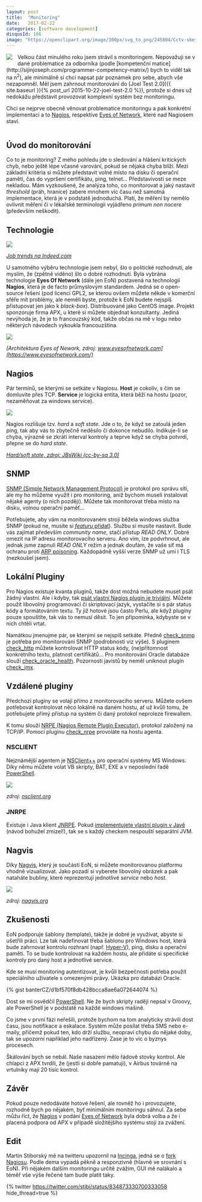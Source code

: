 ```yaml
---
layout: post
title:  "Monitoring"
date:   2017-02-22
categories: [software development]
disqusId: 186
image: "https://openclipart.org/image/300px/svg_to_png/245804/Cctv-sketch-camera-2016040654.png"
---
```


<div style="float: left; margin: 0 1em 1em 0; text-align: center;"><a href="https://openclipart.org/detail/245804/Cctv-sketch-camera"><img src="https://openclipart.org/image/300px/svg_to_png/245804/Cctv-sketch-camera-2016040654.png" /></a></div>
Velkou část minulého roku jsem strávil s monitoringem. Nepovažuji se v dané problematice za odborníka (podle [kompetenční matice](http://sijinjoseph.com/programmer-competency-matrix/) bych to viděl tak na n<sup>2</sup>), ale minimálně si chci napsat pár poznámek pro sebe, abych vše nezapomněl. Měl jsem zahrnout monitorování do [Joel Test 2.0]({{ site.baseurl }}{% post_url 2015-10-22-joel-test-2.0 %}), protože si dnes už nedokážu představit provozovat komplexní systém bez monitoringu.

Chci se nejprve obecně věnovat problematice monitoringu a pak konkrétní implementaci a to [Nagios](https://www.nagios.org/), respektive [Eyes of Network](https://www.eyesofnetwork.com), které nad Nagiosem staví.

<!--more-->

<div style="clear:both"></div>

Úvod do monitorování
------
Co to je monitoring? Z mého pohledu jde o sledování a hlášení kritických chyb, nebo ještě lépe včasné varování, pokud se nějaká chyba blíží. Mezi základní kritéria si můžete představit volné místo na disku či operační paměti, čas do vypršení certifikátu, ping, telnet... Představivosti se meze nekladou. Mám vyzkoušené, že analýza toho, co monitorovat a jaký nastavit _threshold_ (práh, hranice) zabere mnohem víc času než samotná implementace, která je v podstatě jednoduchá. Platí, že měření by nemělo ovlivnit měření či v lékařské terminologii vyjádřeno _primum non nocere_ (především neškodit).

Technologie
------

![](/assets/2017-02-22/monitoring_job_trends.png)

_[Job trends na Indeed.com](https://www.indeed.com/jobtrends/q-nagios-q-zabbix-q-solarwinds.html)_

U samotného výběru technologie jsem nebyl, šlo o politické rozhodnutí, ale myslím, že (zpětně viděno) šlo o dobré rozhodnutí. Byla vybrána technologie __Eyes Of Network__ (dále jen EoN) postavená na technologii __Nagios__, která je de facto průmyslovým standardem. Jedná se o open-source řešení (pod licencí GPL2, se kterou ovšem můžete někde v komerční sféře mít problémy, ale neměli byste, protože k EoN budete nejspíš přistupovat jen jako k _black-box_). Distribuované jako CentOS image. Projekt sponzoruje firma APX, u které si můžete objednat konzultanty. Jediná nevýhoda je, že je to francouzský kód, takže občas na mě v logu nebo některých návodech vykoukla francouzština.

![](/assets/2017-02-22/EysOfNetwork_architecture.png)

_[Architektura Eyes of Nework, zdroj: www.eyesofnetwork.com](https://www.eyesofnetwork.com/)_

Nagios
------

Pár termínů, se kterými se setkáte v Nagiosu. __Host__ je cokoliv, s čím se domluvíte přes TCP. __Service__ je logická entita, která běží na hostu (pozor, nezaměňovat za windows service).

_![](/assets/2017-02-22/nagios_hard_soft_state.png)_

Nagios rozlišuje tzv. _hard_ a _soft state_. Jde o to, že když se zatoulá jeden ping, tak aby vás to zbytečně neděsilo či dokonce nebudilo. Indikuje-li se chyba, výrazně se zkrátí interval kontroly a teprve když se chyba potvrdí, přepne se do _hard state_.

_[Hard/soft state, zdroj: JBsWiki (cc-by-sa 3.0)](http://www.jbackes.de/wiki/doku.php?id=nagios_mit_dynamischem_check-intervall)_

SNMP
------

[SNMP (Simple Network Management Protocol)](https://cs.wikipedia.org/wiki/Simple_Network_Management_Protocol) je protokol pro správu sítí, ale my ho můžeme využít i pro monitoring, aniž bychom museli instalovat nějaké agenty (o nich později). Můžete tak monitorovat třeba místo na disku, volnou operační paměť...

Potřebujete, aby vám na monitorovaném stroji běžela windows služba SNMP (pokud ne, musíte si [_featuru_ přidat](http://www.ireasoning.com/articles/setup_snmp_service.php)). Službu si musíte nastavit. Bude vás zajímat především _community name_, stačí přístup _READ ONLY_. Dobré omezit na IP adresu monitorovacího serveru. Ano vím, lze podvrhnout, ale jednak jsme zapnuli _READ ONLY_ režim a jednak doufám, že vaše síť má ochranu proti [ARP poisoning](https://cs.wikipedia.org/wiki/ARP_spoofing). Každopádně vyšší verze SNMP už umí i TLS (nezkoušel jsem).

Lokální Pluginy
------

Pro Nagios existuje kvanta pluginů, takže dost možná nebudete muset psát žádný vlastní. Ale i kdyby, tak [psát vlastní Nagios plugin je triviální](https://nagios-plugins.org/doc/guidelines.html). Můžete použít libovolný programovací či skriptovací jazyk, vystačíte si s pár status kódy a formátováním textu. Ty již hotové jsou často Perlu, ale když pluginy pouze spouštíte, tak vás to nemusí děsit. To jen připomínka, kdybyste se v nich chtěli vrtat. 

Namátkou jmenujme pár, se kterými se nejspíš setkáte. Předně
[check_snmp](https://www.monitoring-plugins.org/doc/man/check_snmp.html) je potřeba pro monitorování SNMP (podrobnosti viz výše). S pluginem [check_http](https://www.monitoring-plugins.org/doc/man/check_http.html) můžete kontrolovat HTTP status kódy, (ne)přítomnost konkrétního textu, platnost certifikátů... Pro monitorování Oracle databáze slouží [check_oracle_health](https://exchange.nagios.org/directory/Plugins/Databases/Oracle/check_oracle_health/details). Pozornosti javistů by neměl uniknout plugin [check_jmx](https://exchange.nagios.org/directory/Plugins/Java-Applications-and-Servers/check_jmx/details).

Vzdálené pluginy
------

Předchozí pluginy se volají přímo z monitorovacího serveru. Můžete ovšem potřebovat kontrolovat něco lokálně na daném hostu, ať už kvůli tomu, že potřebujete přímý přístup na systém či daný protokol neproleze firewallem.

K tomu slouží [NRPE (Nagios Remote Plugin Executor)](https://exchange.nagios.org/directory/Addons/Monitoring-Agents/NRPE--2D-Nagios-Remote-Plugin-Executor/details),
protokol založený na TCP/IP. Pomocí pluginu [check_nrpe](https://exchange.nagios.org/directory/Addons/Monitoring-Agents/NRPE--2D-Nagios-Remote-Plugin-Executor/details) provoláte na hostu agenta.

### NSCLIENT

Nejznámější agentem je [NSClient++](https://www.nsclient.org/) pro operační systémy MS Windows. Díky němu můžete volat VB skripty, BAT, EXE a v neposlední řadě [PowerShell](https://cs.wikipedia.org/wiki/Windows_PowerShell).

![](/assets/2017-02-22/nsclient.png)

_zdroj: [nsclient.org](https://docs.nsclient.org/tutorial/)_

### JNRPE

Existuje i Java klient [JNRPE](http://www.jnrpe.it/). Pokud [implementujete vlastní plugin v Javě](http://www.jnrpe.it/cms/index.php/tutorials/nagios/jnrpe/7-creating-plugins-with-java-part1) (návod bohužel zmizel!), tak se s každý checkem nespouští separátní JVM.

Nagvis
------
Díky [Nagvis](https://www.nagvis.org/), který je součástí EoN, si můžete monitorovanou platformu vhodně vizualizovat. Jako pozadí si vyberete libovolný obrázek a pak nataháte bubliny, které reprezentují jednotlivé _service_ nebo _host_.

![](/assets/2017-02-22/nagvis.jpg)

_zdroj: [nagvis.org](https://www.nagvis.org/screenshots)_

Zkušenosti
------

EoN podporuje šablony (template), takže je dobré je využívat, abyste si ušetřili práci. Lze tak nadefinovat třeba šablonu pro Windows host, která bude zahrnovat kontrolu rozhraní (např. [Hyper-V](https://cs.wikipedia.org/wiki/Hyper-V)), ping, disku a operační paměti. To se bude kontrolovat na každém hostu, ale přidáte si specifické kontroly pro daný host a jednotlivé service. 

Kde se musí monitoring autentizovat, je kvůli bezpečnosti potřeba použít speciálního uživatele s omezenými právy. Ukázka pro databázi Oracle.
 
{% gist banterCZ/d1bf570f8db428bcca8ae6a072644074 %}

Dost se mi osvědčil [PowerShell](https://cs.wikipedia.org/wiki/Windows_PowerShell). Ne že bych skripty raději nepsal v Groovy, ale PowerShell je v podstatě na každé windows mašině.

Co jsme v první fázi neřešili, protože bychom na tom analyticky strávili dost času, jsou notifikace a eskalace. Systém může posílat třeba SMS nebo e-maily, přičemž pokud ten, kdo drží službu, neopraví chybu do nějaké doby, tak se upozorní například jeho nadřízený. Zase je to víc o byznys procesech. 

Škálování bych se nebál. Naše nasazení mělo řádově stovky kontrol. Ale chlapci z APX tvrdili, že (jestli si dobře pamatuji), v Airbus továrně na vrtulníky mají 20 tisíc kontrol.

Závěr
------

Pokud pouze nedodáváte hotové řešení, ale rovněž ho i provozujete, rozhodně bych po nějakém, byť minimálním monitoringu sáhnul. Za sebe můžu říct, že [Nagios](https://www.nagios.org/) v podání [Eyes of Network](https://www.eyesofnetwork.com/) byla dobrá volba a že i placená podpora od APX v případě složitějšího systému stojí za zvážení.

Edit
------

Martin Stiborský mě na twitteru upozornil na [Incinga](https://www.icinga.com/), jedná se o [fork Nagiosu](http://freesoftwaremagazine.com/articles/nagios_and_icinga/). Podle dema vypadá pěkně a responzivně (hlavně ve srovnání s EoN). Při nějakém dalším monitoringu určitě zvážím, GUI mě nalákalo a téměř vše výše řečené tam bude platit taky.

{% twitter https://twitter.com/stibi/status/834873330700333058 hide_thread=true %}